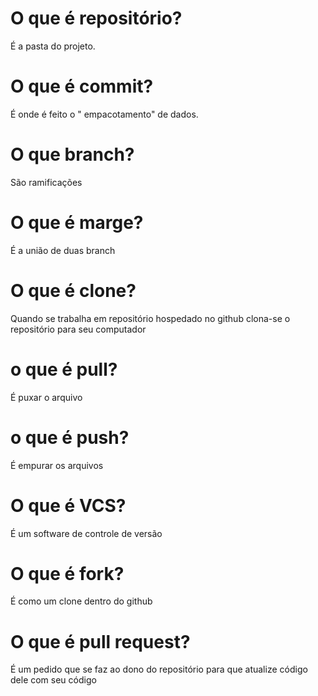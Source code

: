 # O que é repositório? 
É  a pasta do projeto.
# O que é commit?
É onde é feito o " empacotamento" de dados.
# O que branch?
São ramificações 
# O que é marge?
É a união de duas branch
# O que é clone?
Quando se trabalha em repositório hospedado no github clona-se o repositório 
para seu computador
# o que é pull?
É puxar o arquivo
# o que é push?
É empurar os arquivos
# O que é VCS?
É um software de controle de versão
# O que é fork?
É como um clone dentro do github
# O que é pull request?
É um pedido que se faz ao dono do repositório para que atualize  código dele com seu código
